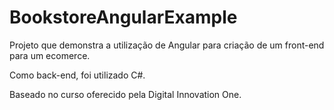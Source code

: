 # BookstoreAngularExample

Projeto que demonstra a utilização de Angular para criação de um front-end para um ecomerce.

Como back-end, foi utilizado C#.

Baseado no curso oferecido pela Digital Innovation One.